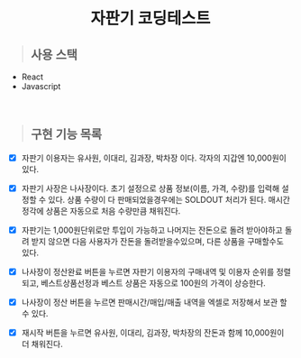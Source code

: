 <h1 align="center">자판기 코딩테스트</h1>

> ## 사용 스택

- React
- Javascript

<br>

> ## 구현 기능 목록

- [x] 자판기 이용자는 유사원, 이대리, 김과장, 박차장 이다. 각자의 지갑엔 10,000원이 있다.

- [x] 자판기 사장은 나사장이다. 초기 설정으로 상품 정보(이름, 가격, 수량)를 입력해 설정할 수 있다. 상품 수량이 다 판매되었을경우에는 SOLDOUT 처리가 된다. 매시간 정각에 상품은 자동으로 처음 수량만큼 채워진다.

- [x] 자판기는 1,000원단위로만 투입이 가능하고 나머지는 잔돈으로 돌려 받아야하고 돌려 받지 않으면 다음 사용자가 잔돈을 돌려받을수있으며, 다른 상품을 구매할수도 있다.

- [x] 나사장이 정산완료 버튼을 누르면 자판기 이용자의 구매내역 및 이용자 순위를 정렬 되고, 베스트상품선정과 베스트 상품은 자동으로 100원의 가격이 상승한다.

- [x] 나사장이 정산 버튼을 누르면 판매시간/매입/매출 내역을 엑셀로 저장해서 보관 할수 있다.

- [x] 재시작 버튼을 누르면 유사원, 이대리, 김과장, 박차장의 잔돈과 함께 10,000원이 더 채워진다.
